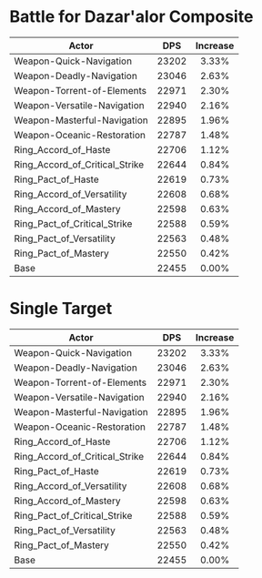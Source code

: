 # Battle for Dazar'alor Composite
| Actor | DPS | Increase |
|---|:---:|:---:|
|Weapon-Quick-Navigation|23202|3.33%|
|Weapon-Deadly-Navigation|23046|2.63%|
|Weapon-Torrent-of-Elements|22971|2.30%|
|Weapon-Versatile-Navigation|22940|2.16%|
|Weapon-Masterful-Navigation|22895|1.96%|
|Weapon-Oceanic-Restoration|22787|1.48%|
|Ring_Accord_of_Haste|22706|1.12%|
|Ring_Accord_of_Critical_Strike|22644|0.84%|
|Ring_Pact_of_Haste|22619|0.73%|
|Ring_Accord_of_Versatility|22608|0.68%|
|Ring_Accord_of_Mastery|22598|0.63%|
|Ring_Pact_of_Critical_Strike|22588|0.59%|
|Ring_Pact_of_Versatility|22563|0.48%|
|Ring_Pact_of_Mastery|22550|0.42%|
|Base|22455|0.00%|

# Single Target
| Actor | DPS | Increase |
|---|:---:|:---:|
|Weapon-Quick-Navigation|23202|3.33%|
|Weapon-Deadly-Navigation|23046|2.63%|
|Weapon-Torrent-of-Elements|22971|2.30%|
|Weapon-Versatile-Navigation|22940|2.16%|
|Weapon-Masterful-Navigation|22895|1.96%|
|Weapon-Oceanic-Restoration|22787|1.48%|
|Ring_Accord_of_Haste|22706|1.12%|
|Ring_Accord_of_Critical_Strike|22644|0.84%|
|Ring_Pact_of_Haste|22619|0.73%|
|Ring_Accord_of_Versatility|22608|0.68%|
|Ring_Accord_of_Mastery|22598|0.63%|
|Ring_Pact_of_Critical_Strike|22588|0.59%|
|Ring_Pact_of_Versatility|22563|0.48%|
|Ring_Pact_of_Mastery|22550|0.42%|
|Base|22455|0.00%|
